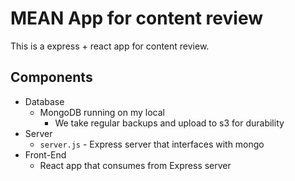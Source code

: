 # MEAN App for content review

This is a express + react app for content review. 


## Components

 - Database
   - MongoDB running on my local
     - We take regular backups and upload to s3 for durability
 - Server
   - `server.js` - Express server that interfaces with mongo
 - Front-End
   - React app that consumes from Express server 